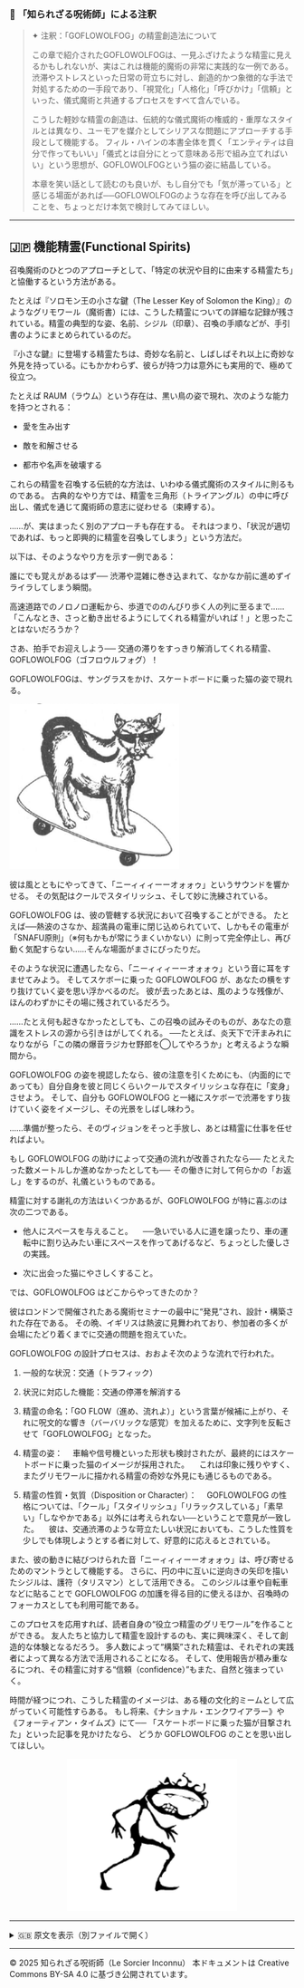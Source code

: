 ### 🐌 「知られざる呪術師」による注釈

>✦ 注釈：「GOFLOWOLFOG」の精霊創造法について
>
>この章で紹介されたGOFLOWOLFOGは、一見ふざけたような精霊に見えるかもしれないが、実はこれは機能的魔術の非常に実践的な一例である。
渋滞やストレスといった日常の苛立ちに対し、創造的かつ象徴的な手法で対処するための一手段であり、「視覚化」「人格化」「呼びかけ」「信頼」といった、儀式魔術と共通するプロセスをすべて含んでいる。
>
>こうした軽妙な精霊の創造は、伝統的な儀式魔術の権威的・重厚なスタイルとは異なり、ユーモアを媒介としてシリアスな問題にアプローチする手段として機能する。
フィル・ハインの本書全体を貫く「エンティティは自分で作ってもいい」「儀式とは自分にとって意味ある形で組み立てればいい」という思想が、GOFLOWOLFOGという猫の姿に結晶している。
>
>本章を笑い話として読むのも良いが、もし自分でも「気が滞っている」と感じる場面があれば──GOFLOWOLFOGのような存在を呼び出してみることを、ちょっとだけ本気で検討してみてほしい。

---

## 🇯🇵 機能精霊(Functional Spirits)

召喚魔術のひとつのアプローチとして、「特定の状況や目的に由来する精霊たち」と協働するという方法がある。

たとえば『ソロモン王の小さな鍵（The Lesser Key of Solomon the King）』のようなグリモワール（魔術書）には、こうした精霊についての詳細な記録が残されている。精霊の典型的な姿、名前、シジル（印章）、召喚の手順などが、手引書のようにまとめられているのだ。

『小さな鍵』に登場する精霊たちは、奇妙な名前と、しばしばそれ以上に奇妙な外見を持っている。にもかかわらず、彼らが持つ力は意外にも実用的で、極めて役立つ。

たとえば RAUM（ラウム）という存在は、黒い鳥の姿で現れ、次のような能力を持つとされる：

- 愛を生み出す

- 敵を和解させる

- 都市や名声を破壊する

これらの精霊を召喚する伝統的な方法は、いわゆる儀式魔術のスタイルに則るものである。
古典的なやり方では、精霊を三角形（トライアングル）の中に呼び出し、儀式を通じて魔術師の意志に従わせる（束縛する）。

……が、実はまったく別のアプローチも存在する。
それはつまり、「状況が適切であれば、もっと即興的に精霊を召喚してしまう」という方法だ。

以下は、そのようなやり方を示す一例である：

誰にでも覚えがあるはず──
渋滞や混雑に巻き込まれて、なかなか前に進めずイライラしてしまう瞬間。

高速道路でのノロノロ運転から、歩道でののんびり歩く人の列に至るまで……
「こんなとき、さっと動き出せるようにしてくれる精霊がいれば！」と思ったことはないだろうか？

さあ、拍手でお迎えしよう──
交通の滞りをすっきり解消してくれる精霊、GOFLOWOLFOG（ゴフロウルフォグ）！

GOFLOWOLFOGは、サングラスをかけ、スケートボードに乗った猫の姿で現れる。

<div align="left">
  <img src="golflowfog.png" width="300">
</div>

彼は風とともにやってきて、「ニーィィィーーオォォゥ」というサウンドを響かせる。
その気配はクールでスタイリッシュ、そして妙に洗練されている。

GOFLOWOLFOG は、彼の管轄する状況において召喚することができる。
たとえば──熱波のさなか、超満員の電車に閉じ込められていて、しかもその電車が「SNAFU原則」（※何もかもが常にうまくいかない）に則って完全停止し、再び動く気配すらない……そんな場面がまさにぴったりだ。

そのような状況に遭遇したなら、「ニーィィィーーオォォゥ」という音に耳をすませてみよう。
そしてスケボーに乗った GOFLOWOLFOG が、あなたの横をすり抜けていく姿を思い浮かべるのだ。
彼が去ったあとは、風のような残像が、ほんのわずかにその場に残されているだろう。

……たとえ何も起きなかったとしても、この召喚の試みそのものが、あなたの意識をストレスの源から引きはがしてくれる。
──たとえば、炎天下で汗まみれになりながら「この隣の爆音ラジカセ野郎を◯してやろうか」と考えるような瞬間から。

GOFLOWOLFOG の姿を視認したなら、彼の注意を引くためにも、（内面的にであっても）自分自身を彼と同じくらいクールでスタイリッシュな存在に「変身」させよう。
そして、自分も GOFLOWOLFOG と一緒にスケボーで渋滞をすり抜けていく姿をイメージし、その光景をしばし味わう。

……準備が整ったら、そのヴィジョンをそっと手放し、あとは精霊に仕事を任せればよい。

もし GOFLOWOLFOG の助けによって交通の流れが改善されたなら──
たとえたった数メートルしか進めなかったとしても──
その働きに対して何らかの「お返し」をするのが、礼儀というものである。

精霊に対する謝礼の方法はいくつかあるが、GOFLOWOLFOG が特に喜ぶのは次の二つである。

- 他人にスペースを与えること。
　──急いでいる人に道を譲ったり、車の運転中に割り込みたい車にスペースを作ってあげるなど、ちょっとした優しさの実践。

- 次に出会った猫にやさしくすること。

では、GOFLOWOLFOG はどこからやってきたのか？

彼はロンドンで開催されたある魔術セミナーの最中に“発見”され、設計・構築された存在である。
その晩、イギリスは熱波に見舞われており、参加者の多くが会場にたどり着くまでに交通の問題を抱えていた。

GOFLOWOLFOG の設計プロセスは、おおよそ次のような流れで行われた。

1. 一般的な状況：交通（トラフィック）

2. 状況に対応した機能：交通の停滞を解消する

3. 精霊の命名：「GO FLOW（進め、流れよ）」という言葉が候補に上がり、それに呪文的な響き（バーバリックな感覚）を加えるために、文字列を反転させて「GOFLOWOLFOG」となった。

4. 精霊の姿：
　車輪や信号機といった形状も検討されたが、最終的にはスケートボードに乗った猫のイメージが採用された。
　これは印象に残りやすく、またグリモワールに描かれる精霊の奇妙な外見にも通じるものである。

5. 精霊の性質・気質（Disposition or Character）：
　GOFLOWOLFOG の性格については、「クール」「スタイリッシュ」「リラックスしている」「素早い」「しなやかである」以外には考えられない──ということで意見が一致した。
　彼は、交通渋滞のような苛立たしい状況においても、こうした性質を少しでも体現しようとする者に対して、好意的に応えるとされている。

また、彼の動きに結びつけられた音「ニーィィィーーオォォゥ」は、呼び寄せるためのマントラとして機能する。
さらに、円の中に互いに逆向きの矢印を描いたシジルは、護符（タリスマン）として活用できる。
このシジルは車や自転車などに貼ることで GOFLOWOLFOG の加護を得る目的に使えるほか、召喚時のフォーカスとしても利用可能である。
 
このプロセスを応用すれば、読者自身の“役立つ精霊のグリモワール”を作ることができる。
友人たちと協力して精霊を設計するのも、実に興味深く、そして創造的な体験となるだろう。
多人数によって“構築”された精霊は、それぞれの実践者によって異なる方法で活用されることになる。
そして、使用報告が積み重なるにつれ、その精霊に対する“信頼（confidence）”もまた、自然と強まっていく。

時間が経つにつれ、こうした精霊のイメージは、ある種の文化的ミームとして広がっていく可能性すらある。
もし将来、《ナショナル・エンクワイアラー》や《フォーティアン・タイムズ》にて──
「スケートボードに乗った猫が目撃された」といった記事を見かけたなら、
どうか GOFLOWOLFOG のことを思い出してほしい。

<div align="center">
  <img src="hine_evocation_pic_001.png" width="300">
</div>

---


<details>
<summary>🇬🇧 原文を表示（別ファイルで開く）</summary>

🔗 [原文を読む 05_functional_spirits_en.md](05_functional_spirits_en.md)

</details>

---

© 2025 知られざる呪術師（Le Sorcier Inconnu）
本ドキュメントは Creative Commons BY-SA 4.0 に基づき公開されています。

